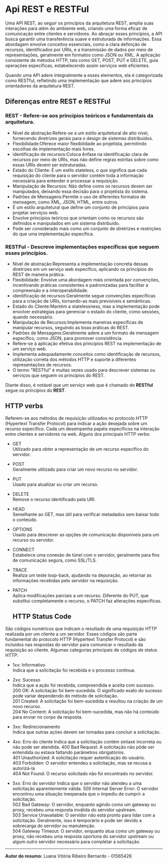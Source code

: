  # Api REST e RESTFul

   <p>Uma API REST, ao seguir os princípios da arquitetura REST, amplia suas interações para além do ambiente web, criando uma forma eficaz de comunicação entre clientes e servidores. Ao abraçar esses princípios, a API busca garantir uma transferência suave e estruturada de informações. Essa abordagem envolve conceitos essenciais, como a clara definição de recursos, identificados por URIs, e a transmissão de dados por meio de representações, geralmente em formatos como JSON ou XML. A aplicação consistente de métodos HTTP, tais como GET, POST, PUT e DELETE, guia operações específicas, estabelecendo assim serviços web eficientes.</p>
    
<p>Quando uma API adere integralmente a esses elementos, ela é categorizada como RESTful, refletindo uma implementação que adere aos princípios orientadores da arquitetura REST.</p>
 
## Diferenças entre REST e RESTFul


### REST -  Refere-se aos princípios teóricos e fundamentais da arquitetura.
- Nível de abstração:Refere-se a um estilo arquitetural de alto nível, fornecendo diretrizes gerais para o design de sistemas distribuídos.
- Flexibilidade:Oferece maior flexibilidade ao projetista, permitindo escolhas de implementação mais livres.
- identificação de recursos:Coloca ênfase na identificação clara de recursos por meio de URIs, mas não define regras estritas sobre como essas URIs devem ser estruturadas.
- Estado do Cliente: É um estilo stateless, o que significa que cada requisição do cliente para o servidor contém toda a informação necessária para entender e processar a requisição.
- Manipulação de Recursos: Não define como os recursos devem ser manipulados, deixando essa decisão para o projetista do sistema.
- Padrões de Mensagens:Permite o uso de diferentes formatos de mensagem, como XML, JSON, HTML, entre outros.
- É um estilo arquitetural que define um conjunto de princípios para projetar serviços web.
- Envolve princípios teóricos que orientam como os recursos são definidos e manipulados em um sistema distribuído.
- Pode ser considerado mais como um conjunto de diretrizes e restrições do que uma implementação específica.

### RESTFul - Descreve implementações específicas que seguem esses princípios.
- Nível de abstração:Representa a implementação concreta dessas diretrizes em um serviço web específico, aplicando os princípios do REST de maneira prática.
- Flexibilidade: Envolve uma abordagem mais orientada por convenções, incentivando práticas consistentes e padronizadas para facilitar a compreensão e a interoperabilidade.
- identificação de recursos:Geralmente segue convenções específicas para a criação de URIs, tornando-as mais previsíveis e semânticas.
- Estado do Cliente:Mantém a statelessness, mas a implementação pode envolver estratégias para gerenciar o estado do cliente, como sessões, quando necessário.
- Manipulação de Recursos:Implementa maneiras específicas de manipular recursos, seguindo as boas práticas do REST.
- Padrões de Mensagens:Geralmente adere a um formato de mensagem específico, como JSON, para promover consistência.
- Refere-se à aplicação efetiva dos princípios REST na implementação de um serviço web.
- Implementa adequadamente conceitos como identificação de recursos, utilização correta dos métodos HTTP e suporte a diferentes representações de recursos.
- O termo "RESTful" é muitas vezes usado para descrever sistemas ou serviços que seguem os princípios do REST.

Diante disso, é notável que um serviço web que é chamado de **RESTful** segue os princípios do **REST**.

  ## HTTP verbs

  <p>Referem-se aos métodos de requisição utilizados no protocolo HTTP (Hypertext Transfer Protocol) para indicar a ação desejada sobre um recurso específico. Cada um desempenha papéis específicos na interação entre clientes e servidores na web. Alguns dos principais HTTP verbs:</p>

- <p>GET<br>
  Utilizado para obter a representação de um recurso específico do servidor.</p>

- <p>POST<br>
   Geralmente utilizado para criar um novo recurso no servidor.</p>
   
- <p>PUT<br>
   Usado para atualizar ou criar um recurso.</p>

- <p>DELETE<br>
    Remove o recurso identificado pela URI.</p>

- <p>HEAD<br>
     Semelhante ao GET, mas útil para verificar metadados sem baixar todo o conteúdo.</p>

- <p>OPTIONS<br>
     Usado para descrever as opções de comunicação disponíveis para um recurso ou servidor.</p>

- <p>CONNECT<br>
     Estabelece uma conexão de túnel com o servidor, geralmente para fins de comunicação segura, como SSL/TLS.</p>

- <p>TRACE<br>
     Realiza um teste loop-back, ajudando na depuração, ao retornar as informações recebidas pelo servidor na requisição.</p>

- <p>PATCH<br>
   Aplica modificações parciais a um recurso. Diferente do PUT, que substitui completamente o recurso, o PATCH faz alterações específicas.</p>

     ## HTTP Status Code
  
<p>São códigos numéricos que indicam o resultado de uma requisição HTTP realizada por um cliente a um servidor. Esses códigos são parte fundamental do protocolo HTTP (Hypertext Transfer Protocol) e são incluídos nas respostas do servidor para comunicar o resultado da requisição ao cliente. Algumas categorias principais de códigos de status HTTP:</p>

- <p>1xx: Informativo<br>
   Indica que a solicitação foi recebida e o processo continua.</p>

- <p>2xx: Sucesso<br>
   Indica que a ação foi recebida, compreendida e aceita com sucesso.
   200 OK: A solicitação foi bem-sucedida. O significado exato do sucesso pode variar dependendo do método de solicitação.<br>
   201 Created: A solicitação foi bem-sucedida e resultou na criação de um novo recurso.<br>
   204 No Content: A solicitação foi bem-sucedida, mas não há conteúdo para enviar no corpo da resposta.<br></p>

- <p>3xx: Redirecionamento<br>
   Indica que outras ações devem ser tomadas para concluir a solicitação.</p>

- <p>4xx: Erro do cliente
   Indica que a solicitação contém sintaxe incorreta ou não pode ser atendida.
   400 Bad Request: A solicitação não pôde ser entendida ou estava faltando parâmetros obrigatórios.<br>
   401 Unauthorized: A solicitação requer autenticação do usuário.<br>
   403 Forbidden: O servidor entendeu a solicitação, mas se recusa a autorizá-la<br>
   404 Not Found: O recurso solicitado não foi encontrado no servidor.<br></p>

- <p>5xx: Erro do servidor
    Indica que o servidor não atendeu a uma solicitação aparentemente válida.
    500 Internal Server Error: O servidor encontrou uma situação inesperada que o impediu de cumprir a solicitação.<br>
    502 Bad Gateway: O servidor, enquanto agindo como um gateway ou proxy, recebeu uma resposta inválida do servidor upstream.<br>
    503 Service Unavailable: O servidor não está pronto para lidar com a solicitação. Geralmente, isso é temporário e pode ser devido a sobrecarga do servidor ou manutenção.<br>
    504 Gateway Timeout: O servidor, enquanto atua como um gateway ou proxy, não recebeu uma resposta oportuna do servidor upstream ou algum outro servidor necessário para completar a solicitação.<br></p>

 ---

 **Autor do resumo:**  Luana Vitória Ribeiro Bernardo - 01565426
 



  

    

    
    
